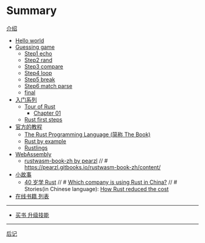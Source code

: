 # Summary

[介绍](./introduction.md)

- [Hello world](./helloworld.md)
- [Guessing game](./guessinggame/index.md)
  - [Step1 echo](./guessinggame/step1.md)
  - [Step2 rand](./guessinggame/step2.md)
  - [Step3 compare](./guessinggame/step3.md)
  - [Step4 loop](./guessinggame/step4.md)
  - [Step5 break](./guessinggame/step5.md)
  - [Step6 match parse](./guessinggame/step6.md)
  - [final](./guessinggame/final.md)
- [入门系列](./beginner.md)
  - [Tour of Rust](./tourofrust/chapter_00.md)
    - [Chapter 01](./tourofrust/chapter_01.md)
  - [Rust first steps](./rustfirststeps.md)
- [官方的教程]()
  - [The Rust Programming Language (简称 The Book)](./trpl.md)
  - [Rust by example](./rustbyexample.md)
  - [Rustlings](./rustlings.md)
- [WebAssembly]()
  - [rustwasm-book-zh by pearzl]() 
// # https://pearzl.gitbooks.io/rustwasm-book-zh/content/
- [小故事]()
  - [40 岁学 Rust]()
// # <a href="https://www.zhihu.com/question/312852144">Which company is using Rust in China?</a>
// # Stories(in Chinese language):     <a href="https://zhuanlan.zhihu.com/p/47796236" target="_blank">How Rust reduced the cost</a>
- [在线书籍 列表](./books_online.md)
---
- [买书 升级技能](./books.md)
---
[后记]()